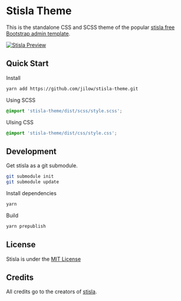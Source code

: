 # Stisla Theme

This is the standalone CSS and SCSS theme of the popular [stisla free Bootstrap admin template](https://github.com/stisla/stisla.git).

[![Stisla Preview](https://camo.githubusercontent.com/2135e0f6544a7286a3412cdc3df32d47fc91b045/68747470733a2f2f692e6962622e636f2f3674646d6358302f323031382d31312d31312d31352d33352d676574737469736c612d636f6d2e706e67)](https://getstisla.com)

## Quick Start

Install
```bash
yarn add https://github.com/jilow/stisla-theme.git
```

Using SCSS
```scss
@import 'stisla-theme/dist/scss/style.scss';
```

UIsing CSS
```css
@import 'stisla-theme/dist/css/style.css';
```

## Development

Get stisla as a git submodule.
```bash
git submodule init
git submodule update
```

Install dependencies
```bash
yarn
```

Build
```bash
yarn prepublish
```

## License
Stisla is under the [MIT License](LICENSE)

## Credits

All credits go to the creators of [stisla](https://getstisla.com/).
